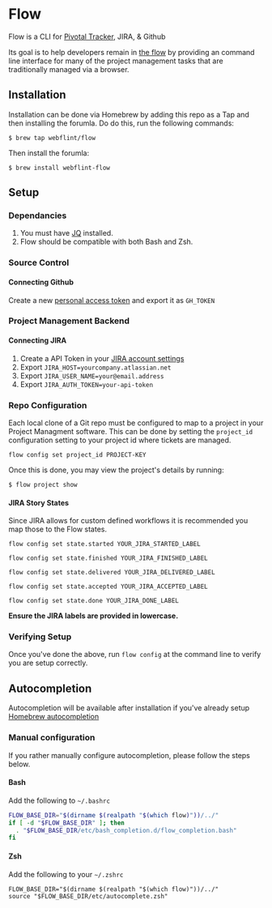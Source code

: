 # Flow
Flow is a CLI for [Pivotal Tracker](https://www.pivotaltracker.com/), JIRA, & Github

Its goal is to help developers remain in [the flow](https://link.springer.com/article/10.1007/s10270-017-0621-x) by
providing an command line interface for many of the project management tasks that are traditionally managed via a browser.


## Installation

Installation can be done via Homebrew by adding this repo as a Tap and then installing the forumla.   Do do this, run the following commands:

```
$ brew tap webflint/flow
```

Then install the forumla:

```
$ brew install webflint-flow
```

## Setup

### Dependancies

1. You must have [JQ](https://stedolan.github.io/jq/) installed.
2. Flow should be compatible with both Bash and Zsh.

### Source Control

#### Connecting Github

Create a new [personal access token](https://github.com/settings/tokens) and export it as `GH_TOKEN`

### Project Management Backend

#### Connecting JIRA

1. Create a API Token in your [JIRA account settings](https://id.atlassian.com/manage-profile/security/api-tokens)
2. Export `JIRA_HOST=yourcompany.atlassian.net`
3. Export `JIRA_USER_NAME=your@email.address`
4. Export `JIRA_AUTH_TOKEN=your-api-token`

### Repo Configuration

Each local clone of a Git repo must be configured to map to a project in your Project Managment software.   This can be done by setting the `project_id` configuration setting to your project id where tickets are managed.

```
flow config set project_id PROJECT-KEY
```

Once this is done, you may view the project's details by running:

```
$ flow project show
```


#### JIRA Story States

Since JIRA allows for custom defined workflows it is recommended you map those to the Flow states.

`flow config set state.started YOUR_JIRA_STARTED_LABEL`

`flow config set state.finished YOUR_JIRA_FINISHED_LABEL`

`flow config set state.delivered YOUR_JIRA_DELIVERED_LABEL`

`flow config set state.accepted YOUR_JIRA_ACCEPTED_LABEL`

`flow config set state.done YOUR_JIRA_DONE_LABEL`

**Ensure the JIRA labels are provided in lowercase.**

### Verifying Setup

Once you've done the above, run `flow config` at the command line to verify you are setup correctly.

## Autocompletion

Autocompletion will be available after installation if you've already setup [Homebrew autocompletion](https://docs.brew.sh/Shell-Completion)

### Manual configuration

If you rather manually configure autocompletion, please follow the steps below.

#### Bash
Add the following to `~/.bashrc`

```bash
FLOW_BASE_DIR="$(dirname $(realpath "$(which flow)"))/../"
if [ -d "$FLOW_BASE_DIR" ]; then
  . "$FLOW_BASE_DIR/etc/bash_completion.d/flow_completion.bash"
fi
```

#### Zsh

Add the following to your `~/.zshrc`

```
FLOW_BASE_DIR="$(dirname $(realpath "$(which flow)"))/../"
source "$FLOW_BASE_DIR/etc/autocomplete.zsh"
```
